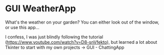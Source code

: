 # GUI WeatherApp
What's the weather on your garden? You can either look out of the window, or use this app...

I confess, I was just blindly following the tutorial (https://www.youtube.com/watch?v=D8-snVfekto), but learned a lot about Tkinter to start with my own projects -> GUI - ChattingApp
